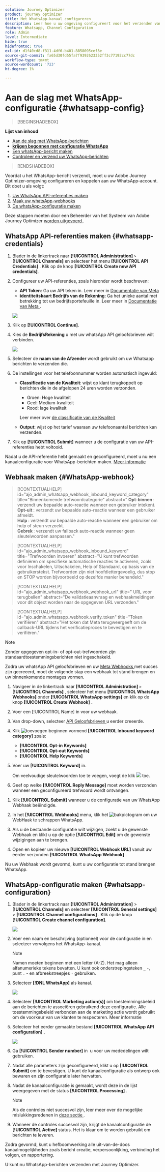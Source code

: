 ```yaml
---
solution: Journey Optimizer
product: journey optimizer
title: Het WhatsApp-kanaal configureren
description: Leer hoe u uw omgeving configureert voor het verzenden van WhatsApp-berichten met Journey Optimizer
feature: Whatsapp, Channel Configuration
role: Admin
level: Intermediate
hide: true
hidefromtoc: true
exl-id: d1f40cd8-f311-4df6-b401-8858095cef3e
source-git-commit: fa65d30fd55fa7f9392623352ff3c77192cc77dc
workflow-type: tm+mt
source-wordcount: '723'
ht-degree: 1%

---
```


# Aan de slag met WhatsApp-configuratie {#whatsapp-config}

>[!BEGINSHADEBOX]

**Lijst van inhoud**

* [Aan de slag met WhatsApp-berichten](get-started-whatsapp.md)
* **[krijgen begonnen met configuratie WhatsApp](whatsapp-configuration.md)**
* [Een whatsApp-bericht maken](create-whatsapp.md)
* [Controleer en verzend uw WhatsApp-berichten](send-whatsapp.md)

>[!ENDSHADEBOX]

Voordat u het WhatsApp-bericht verzendt, moet u uw Adobe Journey Optimizer-omgeving configureren en koppelen aan uw WhatsApp-account. Dit doet u als volgt:

1. [Uw WhatsApp API-referenties maken](#WhatsApp-credentials)
1. [Maak uw whatsApp-webhooks](#WhatsApp-webhook)
1. [De whatsApp-configuratie maken](#WhatsApp-configuration)

Deze stappen moeten door een Beheerder van het Systeem van Adobe Journey Optimizer [ worden uitgevoerd ](../start/path/administrator.md).

## WhatsApp API-referenties maken {#whatsapp-credentials}

1. Blader in de linkertrack naar **[!UICONTROL Administration]** `>` **[!UICONTROL Channels]** en selecteer het menu **[!UICONTROL API Credentials]** . Klik op de knop **[!UICONTROL Create new API credentials]**.

1. Configureer uw API-referenties, zoals hieronder wordt beschreven:

   * **API Token**: Ga uw API teken in. Leer meer in [ Documentatie van Meta ](https://developers.facebook.com/docs/facebook-login/guides/access-tokens/)
   * **identiteitskaart Bedrijfs van de Rekening**: Ga het unieke aantal met betrekking tot uw bedrijfsportefeuille in. Leer meer in [ Documentatie van Meta ](https://www.facebook.com/business/help/1181250022022158?id=180505742745347).

   ![](assets/whatsapp-api.png)

1. Klik op **[!UICONTROL Continue]**.

1. Kies de **BedrijfsRekening** u met uw whatsApp API geloofsbrieven wilt verbinden.

   ![](assets/whatsapp-api-2.png)

1. Selecteer de **naam van de Afzender** wordt gebruikt om uw Whatsapp berichten te verzenden die.

1. De instellingen voor het telefoonnummer worden automatisch ingevuld:

   * **Classificatie van de Kwaliteit**: wijst op klant terugkoppelt op berichten die in de afgelopen 24 uren worden verzonden.
      * Groen: Hoge kwaliteit
      * Geel: Medium-kwaliteit
      * Rood: lage kwaliteit

     Leer meer over [ de classificatie van de Kwaliteit ](https://www.facebook.com/business/help/766346674749731#)

   * **Output**: wijst op het tarief waaraan uw telefoonaantal berichten kan verzenden.

1. Klik op **[!UICONTROL Submit]** wanneer u de configuratie van uw API-referenties hebt voltooid.

Nadat u de API-referentie hebt gemaakt en geconfigureerd, moet u nu een kanaalconfiguratie voor WhatsApp-berichten maken. [Meer informatie](#whatsapp-configuration)

## Webhaak maken {#WhatsApp-webhook}

>[!CONTEXTUALHELP]
>id="ajo_admin_whatsapp_webhook_inbound_keyword_category"
>title="Binnenkomende trefwoordcategorie"
>abstract="<b> Opt-binnen </b>: verzendt uw bepaalde auto-reactie wanneer een gebruiker intekent. <br/><b> Opt-uit </b>: verzendt uw bepaalde auto-reactie wanneer een gebruiker afmeldt. <br/><b> Hulp </b>: verzendt uw bepaalde auto-reactie wanneer een gebruiker om hulp of steun verzoekt. <br/><b> Gebrek </b>: verzendt uw fallback auto-reactie wanneer geen sleutelwoorden aanpassen."

>[!CONTEXTUALHELP]
>id="ajo_admin_whatsapp_webhook_inbound_keyword"
>title="Trefwoorden invoeren"
>abstract="U kunt trefwoorden definiëren om specifieke automatische reacties te activeren, zoals voor Inschakelen, Uitschakelen, Help of Standaard, op basis van de gebruikerstekst. Trefwoorden zijn niet hoofdlettergevoelig, dus stop en STOP worden bijvoorbeeld op dezelfde manier behandeld."

>[!CONTEXTUALHELP]
>id="ajo_admin_whatsapp_webhook_webhook_url"
>title=" URL voor terugbellen"
>abstract="De validatieaanvraag en webhaakmeldingen voor dit object worden naar de opgegeven URL verzonden."

>[!CONTEXTUALHELP]
>id="ajo_admin_whatsapp_webhook_verify_token"
>title="Token verifiëren"
>abstract="Het token dat Meta terugweergeeft om de callback-URL tijdens het verificatieproces te bevestigen en te verifiëren."

>[!NOTE]
>
>Zonder opgegeven opt-in- of opt-out-trefwoorden zijn standaardtoestemmingsberichten niet ingeschakeld.

Zodra uw whatsApp API geloofsbrieven en uw [ Meta Webhooks ](https://developers.facebook.com/docs/whatsapp/webhooks/) met succes zijn gecreeerd, moet de volgende stap een webhaak tot stand brengen en uw binnenkomende montages vormen.

1. Navigeer in de linkertrack naar **[!UICONTROL Administration]** `>` **[!UICONTROL Channels]** , selecteer het menu **[!UICONTROL WhatsApp Webhooks]** onder **[!UICONTROL WhatsApp settings]** en klik op de knop **[!UICONTROL Create Webhook]** .

1. Voer een [!UICONTROL Name] in voor uw webhaak.

1. Van drop-down, selecteer [ API Geloofsbrieven ](#whatsapp-credentials) u eerder creeerde.

1. Klik ![ toevoegen ](assets/do-not-localize/Smock_AddCircle_18_N.svg) beginnen vormend **[!UICONTROL Inbound keyword category]** zoals:

   * **[!UICONTROL Opt-in Keywords]**
   * **[!UICONTROL Opt-out Keywords]**
   * **[!UICONTROL Help Keywords]**

1. Voer uw **[!UICONTROL Keyword]** in.

   Om veelvoudige sleutelwoorden toe te voegen, voegt de klik ![ ](assets/do-not-localize/Smock_AddCircle_18_N.svg) toe.

1. Geef op welke **[!UICONTROL Reply Message]** moet worden verzonden wanneer een geconfigureerd trefwoord wordt ontvangen.

<!--
1. Click **[!UICONTROL View payload editor]** to validate and customize your request payloads. 
    
    You can dynamically personalize your payload using profile attributes, and ensure accurate data is sent for processing and response generation with the help of built-in helper functions.
-->

1. Klik **[!UICONTROL Submit]** wanneer u de configuratie van uw WhatsApp Webhaak beëindigde.

1. In het **[!UICONTROL Webhooks]** menu, klik het ![ bakpictogram ](assets/do-not-localize/Smock_Delete_18_N.svg) om uw WebHaak te schrappen WhatsApp.

1. Als u de bestaande configuratie wilt wijzigen, zoekt u de gewenste Webhaak en klikt u op de optie **[!UICONTROL Edit]** om de gewenste wijzigingen aan te brengen.

1. Open en kopieer uw nieuwe **[!UICONTROL Webhook URL]** vanuit uw eerder verzonden **[!UICONTROL WhatsApp Webhook]** .

Nu uw Webhaak wordt gevormd, kunt u uw configuratie tot stand brengen WhatsApp.

## WhatsApp-configuratie maken {#whatsapp-configuration}

1. Blader in de linkertrack naar **[!UICONTROL Administration]** > **[!UICONTROL Channels]** en selecteer **[!UICONTROL General settings]** > **[!UICONTROL Channel configurations]** . Klik op de knop **[!UICONTROL Create channel configuration]**.

   ![](assets/whatsapp-config-1.png)

1. Voer een naam en beschrijving (optioneel) voor de configuratie in en selecteer vervolgens het WhatsApp-kanaal.

   >[!NOTE]
   >
   > Namen moeten beginnen met een letter (A-Z). Het mag alleen alfanumerieke tekens bevatten. U kunt ook onderstrepingsteken `_` -, punt `.` - en afbreekstreepjes `-` gebruiken.

1. Selecteer **[!DNL WhatsApp]** als kanaal.

   ![](assets/whatsapp-config-2.png)

1. Selecteer **[!UICONTROL Marketing action(s)]** om toestemmingsbeleid aan de berichten te associëren gebruikend deze configuratie. Alle toestemmingsbeleid verbonden aan de marketing actie wordt gebruikt om de voorkeur van uw klanten te respecteren. Meer informatie

1. Selecteer het eerder gemaakte bestand **[!UICONTROL WhatsApp API configuration]** .

   ![](assets/whatsapp-config-3.png)

1. Ga **[!UICONTROL Sender number]** in &#x200B; u voor uw mededelingen wilt gebruiken.

1. Nadat alle parameters zijn geconfigureerd, klikt u op **[!UICONTROL Submit]** om te bevestigen. U kunt de kanaalconfiguratie als ontwerp ook bewaren en zijn configuratie later hervatten.

1. Nadat de kanaalconfiguratie is gemaakt, wordt deze in de lijst weergegeven met de status **[!UICONTROL Processing]** .

   >[!NOTE]
   >
   >Als de controles niet succesvol zijn, leer meer over de mogelijke mislukkingsredenen in [ deze sectie ](../configuration/channel-surfaces.md).

1. Wanneer de controles succesvol zijn, krijgt de kanaalconfiguratie de **[!UICONTROL Active]** status. Het is klaar om te worden gebruikt om berichten te leveren.

Zodra gevormd, kunt u hefboomwerking alle uit-van-de-doos kanaalmogelijkheden zoals bericht creatie, verpersoonlijking, verbinding het volgen, en rapportering.

U kunt nu WhatsApp-berichten verzenden met Journey Optimizer.